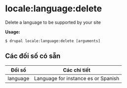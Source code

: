 # locale:language:delete
Delete a language to be supported by your site

**Usage:**
```
$ drupal locale:language:delete [arguments]
```

## Các đối số có sẵn
Đối số | Các chi tiết
---------|-------------
language | Language for instance es or Spanish
